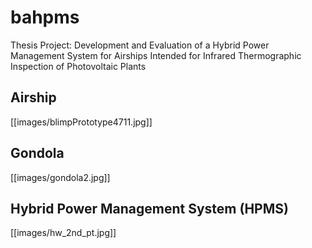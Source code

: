 # bahpms

Thesis Project:  Development and Evaluation of a Hybrid Power Management System for Airships Intended for Infrared Thermographic Inspection of Photovoltaic Plants

## Airship
[[images/blimpPrototype4711.jpg]]

## Gondola
[[images/gondola2.jpg]]

## Hybrid Power Management System (HPMS)
[[images/hw_2nd_pt.jpg]]
